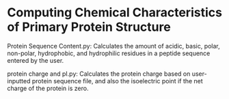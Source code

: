 # Computing Chemical Characteristics of Primary Protein Structure

Protein Sequence Content.py: Calculates the amount of acidic, basic, polar, non-polar, hydrophobic, and hydrophilic residues in a peptide sequence entered by the user. 

protein charge and pI.py: Calculates the protein charge based on user-inputted protein sequence file, and also the isoelectric point if the net charge of the protein is zero.
